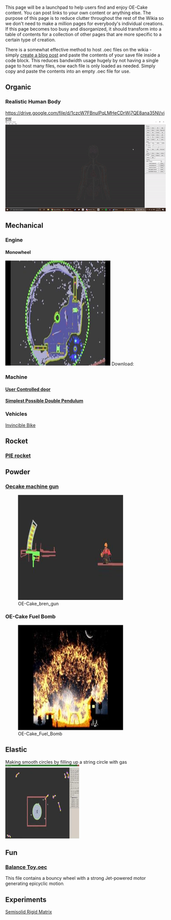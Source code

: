 This page will be a launchpad to help users find and enjoy OE-Cake content. You can post links to your own content or anything else. The purpose of this page is to reduce clutter throughout the rest of the Wikia so we don't need to make a million pages for everybody's individual creations. If this page becomes too busy and disorganized, it should transform into a table of contents for a collection of other pages that are more specific to a certain type of creation.

There is a somewhat effective method to host .oec files on the wikia - simply [create a blog post](/User%20blogNlynch77Balance%20Toy.oec.md "User blog:Nlynch77/Balance Toy.oec") and paste the contents of your save file inside a code block. This reduces bandwidth usage hugely by not having a single page to host many files, now each file is only loaded as needed. Simply copy and paste the contents into an empty .oec file for use.

## Organic

### Realistic Human Body

<https://drive.google.com/file/d/1czcW7FBnulPqLMHeCDrWj7QE8ana35Nl/view>
![centre\|thumb\|357x357px](/images/Human.gif "fig:centre|thumb|357x357px")

## Mechanical

### Engine

#### Monowheel

<img src="/images/OE-Cake%20Monowheel" title="fig:OE-Cake_Monowheel" width="330" height="330" alt="OE-Cake_Monowheel" />
Download: <https://drive.google.com/file/d/0Byuo3kklMe6rSUZKeVJKV2o5dlU/view>

### Machine

#### [User Controlled door](http://www.mediafire.com/file/np6qfdfivjwey61/UCD.zip/file)

#### [Simplest Possible Double Pendulum](/User%20blogNlynch77Simplest%20Possible%20Double%20Pendulum.md "User blog:Nlynch77/Simplest Possible Double Pendulum")

### Vehicles

[Invincible Bike](/User%20blogNlynch77Invincible%20Bike.md "User blog:Nlynch77/Invincible Bike")

## Rocket

### [PIE rocket](http://www.mediafire.com/file/bhclmi0loxvor1p/moonlauncher6.zip/file)

## Powder

### [Oecake machine gun](http://www.mediafire.com/file/q9ymank9rbv027r/FAR10s.zip/file)

<figure>
<img src="/images/OE-Cake%20bren%20gun" title="OE-Cake_bren_gun" width="330" height="330" alt="OE-Cake_bren_gun" /><figcaption aria-hidden="true">OE-Cake_bren_gun</figcaption>
</figure>

### OE-Cake Fuel Bomb

<figure>
<img src="/images/OE-Cake%20Fuel%20Bomb" title="OE-Cake_Fuel_Bomb" width="330" height="330" alt="OE-Cake_Fuel_Bomb" /><figcaption aria-hidden="true">OE-Cake_Fuel_Bomb</figcaption>
</figure>

## Elastic

Making smooth circles by filling up a string circle with gas
<img src="/images/E%20L%20A%20S%20T%20I%20C%20OE%20Cake" title="fig:E_L_A_S_T_I_C_OE_Cake" width="232" height="232" alt="E_L_A_S_T_I_C_OE_Cake" />

## Fun

### [Balance Toy.oec](/User%20blogNlynch77Balance%20Toy.oec.md "User blog:Nlynch77/Balance Toy.oec")

This file contains a bouncy wheel with a strong Jet-powered motor generating epicyclic motion<img src="/images/Human.gif" title="fig:Human.gif" width="1" height="1" alt="Human.gif" />

## Experiments

[Semisolid Rigid Matrix](/User%20blogNlynch77Semisolid%20Rigid.md "User blog:Nlynch77/Semisolid Rigid")
